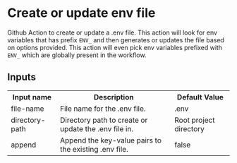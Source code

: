 # Create or update env file

Github Action to create or update a .env file. This action will look for env variables that has prefix `ENV_` and then generates or updates the file based on options provided. This action will even pick env variables prefixed with `ENV_` which are globally present in the workflow.

## Inputs

<table>
    <tr>
        <th>Input name</th>
        <th>Description</th>
        <th>Default Value</th>
      </tr>
      <tr>
        <td>file-name</td>
        <td>File name for the .env file.</td>
        <td>.env</td>
      </tr>
      <tr>
        <td>directory-path</td>
        <td>Directory path to create or update the .env file in.</td>
        <td>Root project directory</td>
      </tr>
      <tr>
        <td>append</td>
        <td>Append the key-value pairs to the existing .env file.</td>
        <td>false</td>
      </tr>
</table>
